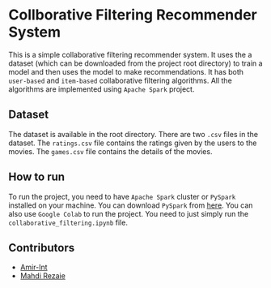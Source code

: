 # Collborative Filtering Recommender System

This is a simple collaborative filtering recommender system. It uses the a dataset (which can be downloaded from the project root directory) to train a model and then uses the model to make recommendations.
It has both `user-based` and `item-based` collaborative filtering algorithms. All the algorithms are implemented using `Apache Spark` project.

## Dataset

The dataset is available in the root directory. There are two `.csv` files in the dataset. The `ratings.csv` file contains the ratings given by the users to the movies. The `games.csv` file contains the details of the movies.

## How to run

To run the project, you need to have `Apache Spark` cluster or `PySpark` installed on your machine. You can download `PySpark` from [here](https://spark.apache.org/downloads.html). You can also use `Google Colab` to run the project. You need to just simply run the `collaborative_filtering.ipynb` file.

## Contributors

- [Amir-Int](https://github.com/Amir-Int)
- [Mahdi Rezaie](https://github.com/mahdirezaie336)
